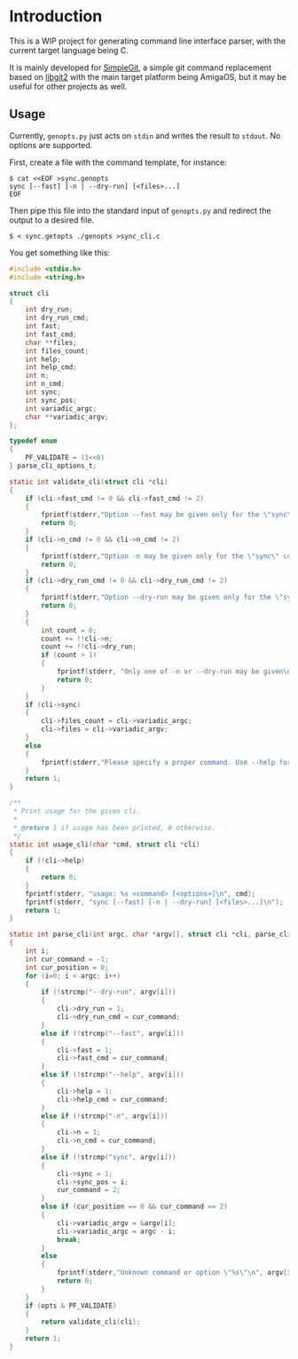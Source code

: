 Introduction
============

This is a WIP project for generating command line interface
parser, with the current target language being C.

It is mainly developed for [SimpleGit](https://github.com/sba1/simplegit), a
simple git command replacement based on [libgit2](https://libgit2.github.com/)
with the main target platform being AmigaOS, but it may be useful for other
projects as well.

Usage
-----

Currently, ```genopts.py``` just acts on ```stdin``` and writes the result to
```stdout```. No options are supported.

First, create a file with the command template, for instance:

```
$ cat <<EOF >sync.genopts
sync [--fast] [-n | --dry-run] [<files>...]
EOF
```

Then pipe this file into the standard input of ```genopts.py``` and redirect
the output to a desired file.

```
$ < sync.getopts ./genopts >sync_cli.c
```

You get something like this:

```c
#include <stdio.h>
#include <string.h>

struct cli
{
	int dry_run;
	int dry_run_cmd;
	int fast;
	int fast_cmd;
	char **files;
	int files_count;
	int help;
	int help_cmd;
	int n;
	int n_cmd;
	int sync;
	int sync_pos;
	int variadic_argc;
	char **variadic_argv;
};

typedef enum
{
	PF_VALIDATE = (1<<0)
} parse_cli_options_t;

static int validate_cli(struct cli *cli)
{
	if (cli->fast_cmd != 0 && cli->fast_cmd != 2)
	{
		fprintf(stderr,"Option --fast may be given only for the \"sync\" command\n");
		return 0;
	}
	if (cli->n_cmd != 0 && cli->n_cmd != 2)
	{
		fprintf(stderr,"Option -n may be given only for the \"sync\" command\n");
		return 0;
	}
	if (cli->dry_run_cmd != 0 && cli->dry_run_cmd != 2)
	{
		fprintf(stderr,"Option --dry-run may be given only for the \"sync\" command\n");
		return 0;
	}
	{
		int count = 0;
		count += !!cli->n;
		count += !!cli->dry_run;
		if (count > 1)
		{
			fprintf(stderr, "Only one of -n or --dry-run may be given\n");
			return 0;
		}
	}
	if (cli->sync)
	{
		cli->files_count = cli->variadic_argc;
		cli->files = cli->variadic_argv;
	}
	else
	{
		fprintf(stderr,"Please specify a proper command. Use --help for usage.\n");
	}
	return 1;
}

/**
 * Print usage for the given cli.
 *
 * @return 1 if usage has been printed, 0 otherwise.
 */
static int usage_cli(char *cmd, struct cli *cli)
{
	if (!cli->help)
	{
		return 0;
	}
	fprintf(stderr, "usage: %s <command> [<options>]\n", cmd);
	fprintf(stderr, "sync [--fast] [-n | --dry-run] [<files>...]\n");
	return 1;
}

static int parse_cli(int argc, char *argv[], struct cli *cli, parse_cli_options_t opts)
{
	int i;
	int cur_command = -1;
	int cur_position = 0;
	for (i=0; i < argc; i++)
	{
		if (!strcmp("--dry-run", argv[i]))
		{
			cli->dry_run = 1;
			cli->dry_run_cmd = cur_command;
		}
		else if (!strcmp("--fast", argv[i]))
		{
			cli->fast = 1;
			cli->fast_cmd = cur_command;
		}
		else if (!strcmp("--help", argv[i]))
		{
			cli->help = 1;
			cli->help_cmd = cur_command;
		}
		else if (!strcmp("-n", argv[i]))
		{
			cli->n = 1;
			cli->n_cmd = cur_command;
		}
		else if (!strcmp("sync", argv[i]))
		{
			cli->sync = 1;
			cli->sync_pos = i;
			cur_command = 2;
		}
		else if (cur_position == 0 && cur_command == 2)
		{
			cli->variadic_argv = &argv[i];
			cli->variadic_argc = argc - i;
			break;
		}
		else
		{
			fprintf(stderr,"Unknown command or option \"%s\"\n", argv[i]);
			return 0;
		}
	}
	if (opts & PF_VALIDATE)
	{
		return validate_cli(cli);
	}
	return 1;
}

```

